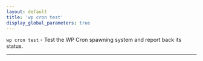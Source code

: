 ```yaml
---
layout: default
title: 'wp cron test'
display_global_parameters: true
---
```


`wp cron test` - Test the WP Cron spawning system and report back its status.

<hr />





